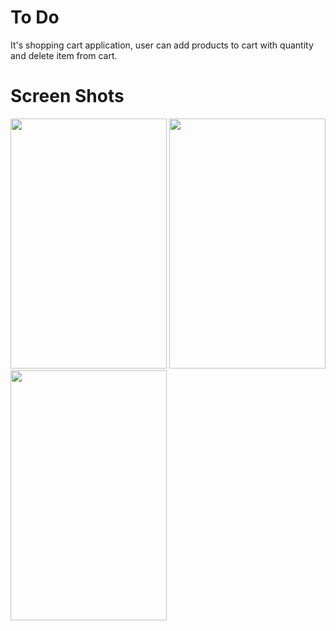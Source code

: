 # To Do

It's shopping cart application, user can add products to cart with quantity and delete item from cart.

# Screen Shots

<img src="https://github.com/Abhishek-165/ShoppingCart_Flutter/blob/master/1.jpg" height="400" width="250">   <img src="https://github.com/Abhishek-165/ShoppingCart_Flutter/blob/master/2.jpg" height="400" width="250">    <img src="https://github.com/Abhishek-165/ShoppingCart_Flutter/blob/master/3.jpg" height="400" width="250">
